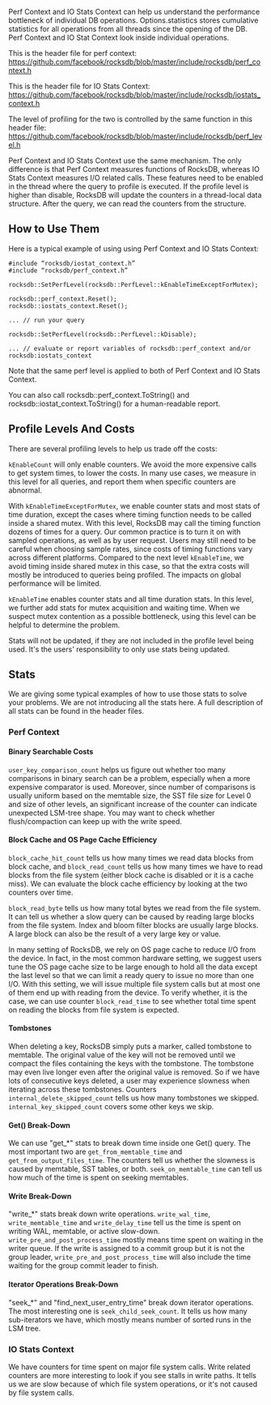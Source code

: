Perf Context and IO Stats Context can help us understand the performance bottleneck of individual DB operations. Options.statistics stores cumulative statistics for all operations from all threads since the opening of the DB. Perf Context and IO Stat Context look inside individual operations.

This is the header file for perf context: https://github.com/facebook/rocksdb/blob/master/include/rocksdb/perf_context.h 

This is the header file for IO Stats Context: https://github.com/facebook/rocksdb/blob/master/include/rocksdb/iostats_context.h 

The level of profiling for the two is controlled by the same function in this header file: https://github.com/facebook/rocksdb/blob/master/include/rocksdb/perf_level.h

Perf Context and IO Stats Context use the same mechanism. The only difference is that Perf Context measures functions of RocksDB, whereas IO Stats Context measures I/O related calls. These features need to be enabled in the thread where the query to profile is executed. If the profile level is higher than disable, RocksDB will update the counters in a thread-local data structure. After the query, we can read the counters from the structure.

## How to Use Them
Here is a typical example of using using Perf Context and IO Stats Context:

``` 
#include “rocksdb/iostat_context.h”
#include “rocksdb/perf_context.h”

rocksdb::SetPerfLevel(rocksdb::PerfLevel::kEnableTimeExceptForMutex);

rocksdb::perf_context.Reset();
rocksdb::iostats_context.Reset();

... // run your query

rocksdb::SetPerfLevel(rocksdb::PerfLevel::kDisable);

... // evaluate or report variables of rocksdb::perf_context and/or rocksdb:iostats_context
```
Note that the same perf level is applied to both of Perf Context and IO Stats Context.

You can also call rocksdb::perf_context.ToString() and rocksdb::iostat_context.ToString() for a human-readable report.

## Profile Levels And Costs

There are several profiling levels to help us trade off the costs:

`kEnableCount` will only enable counters. We avoid the more expensive calls to get system times, to lower the costs. In many use cases, we measure in this level for all queries, and report them when specific counters are abnormal.

With `kEnableTimeExceptForMutex`, we enable counter stats and most stats of time duration, except the cases where timing function needs to be called inside a shared mutex. With this level, RocksDB may call the timing function dozens of times for a query. Our common practice is to turn it on with sampled operations, as well as by user request. Users may still need to be careful when choosing sample rates, since costs of timing functions vary across different platforms. Compared to the next level `kEnableTime`, we avoid timing inside shared mutex in this case, so that the extra costs will mostly be introduced to queries being profiled. The impacts on global performance will be limited.

`kEnableTime` enables counter stats and all time duration stats. In this level, we further add stats for mutex acquisition and waiting time. When we suspect mutex contention as a possible bottleneck, using this level can be helpful to determine the problem.

Stats will not be updated, if they are not included in the profile level being used. It's the users' responsibility to only use stats being updated. 

## Stats
We are giving some typical examples of how to use those stats to solve your problems. We are not introducing all the stats here. A full description of all stats can be found in the header files.

### Perf Context
#### Binary Searchable Costs
`user_key_comparison_count` helps us figure out whether too many comparisons in binary search can be a problem, especially when a more expensive comparator is used. Moreover, since number of comparisons is usually uniform based on the memtable size, the SST file size for Level 0 and size of other levels, an significant increase of the counter can indicate unexpected LSM-tree shape. You may want to check whether flush/compaction can keep up with the write speed.

#### Block Cache and OS Page Cache Efficiency
`block_cache_hit_count` tells us how many times we read data blocks from block cache, and `block_read_count` tells us how many times we have to read blocks from the file system (either block cache is disabled or it is a cache miss). We can evaluate the block cache efficiency by looking at the two counters over time.

`block_read_byte` tells us how many total bytes we read from the file system. It can tell us whether a slow query can be caused by reading large blocks from the file system. Index and bloom filter blocks are usually large blocks. A large block can also be the result of a very large key or value.

In many setting of RocksDB, we rely on OS page cache to reduce I/O from the device. In fact, in the most common hardware setting, we suggest users tune the OS page cache size to be large enough to hold all the data except the last level so that we can limit a ready query to issue no more than one I/O. With this setting, we will issue multiple file system calls but at most one of them end up with reading from the device. To verify whether, it is the case, we can use counter `block_read_time` to see whether total time spent on reading the blocks from file system is expected.

#### Tombstones
When deleting a key, RocksDB simply puts a marker, called tombstone to memtable. The original value of the key will not be removed until we compact the files containing the keys with the tombstone. The tombstone may even live longer even after the original value is removed. So if we have lots of consecutive keys deleted, a user may experience slowness when iterating across these tombstones. Counters `internal_delete_skipped_count` tells us how many tombstones we skipped. `internal_key_skipped_count` covers some other keys we skip.

#### Get() Break-Down
We can use "get_*" stats to break down time inside one Get() query. The most important two are `get_from_memtable_time` and `get_from_output_files_time`. The counters tell us whether the slowness is caused by memtable, SST tables, or both. `seek_on_memtable_time` can tell us how much of the time is spent on seeking memtables.

#### Write Break-Down
"write_*" stats break down write operations. `write_wal_time`, `write_memtable_time` and `write_delay_time` tell us the time is spent on writing WAL, memtable, or active slow-down. `write_pre_and_post_process_time` mostly means time spent on waiting in the writer queue. If the write is assigned to a commit group but it is not the group leader, `write_pre_and_post_process_time` will also include the time waiting for the group commit leader to finish.

#### Iterator Operations Break-Down
"seek_*" and "find_next_user_entry_time" break down iterator operations. The most interesting one is `seek_child_seek_count`. It tells us how many sub-iterators we have, which mostly means number of sorted runs in the LSM tree.

### IO Stats Context
We have counters for time spent on major file system calls. Write related counters are more interesting to look if you see stalls in write paths. It tells us we are slow because of which file system operations, or it's not caused by file system calls.